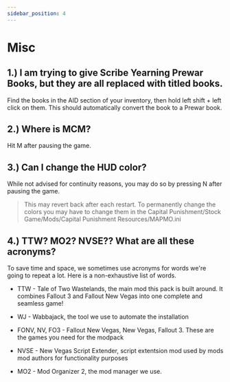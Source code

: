 ```yaml
---
sidebar_position: 4
---
```


# Misc

## **1.) I am trying to give Scribe Yearning Prewar Books, but they are all replaced with titled books.**

Find the books in the AID section of your inventory, then hold left shift + left click on them. This should automatically convert the book to a Prewar book.

## **2.) Where is MCM?**

Hit M after pausing the game.

## **3.) Can I change the HUD color?**

While not advised for continuity reasons, you may do so by pressing N after pausing the game. 

> This may revert back after each restart. To permanently change the colors you may have to change them in the Capital Punishment/Stock Game/Mods/Capital Punishment Resources/MAPMO.ini

## **4.) TTW? MO2? NVSE?? What are all these acronyms?**

To save time and space, we sometimes use acronyms for words we're going to repeat a lot. Here is a non-exhaustive list of words.

- TTW - Tale of Two Wastelands, the main mod this pack is built around. It combines Fallout 3 and Fallout New Vegas into one complete and seamless game!

- WJ - Wabbajack, the tool we use to automate the installation 

- FONV, NV, FO3 - Fallout New Vegas, New Vegas, Fallout 3. These are the games you need for the modpack 

- NVSE - New Vegas Script Extender, script extentsion mod used by mods mod authors for functionality purposes 

- MO2 - Mod Organizer 2, the mod manager we use.
